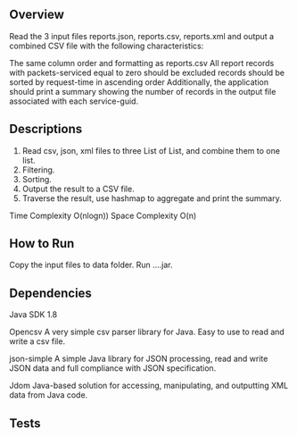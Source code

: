 ## Overview

Read the 3 input files reports.json, reports.csv, reports.xml and output a combined CSV file with the following characteristics:

The same column order and formatting as reports.csv
All report records with packets-serviced equal to zero should be excluded
records should be sorted by request-time in ascending order
Additionally, the application should print a summary showing the number of records in the output file associated with each service-guid.


## Descriptions

1. Read csv, json, xml files to three List of List<String>, and combine them to one list. 
2. Filtering.
3. Sorting.
4. Output the result to a CSV file.
5. Traverse the result, use hashmap to aggregate and print the summary.

Time Complexity O(nlogn))
Space Complexity O(n)

## How to Run

Copy the input files to data folder. Run ....jar.


## Dependencies

Java SDK 1.8

Opencsv
A very simple csv parser library for Java. Easy to use to read and write a csv file.

json-simple
A simple Java library for JSON processing, read and write JSON data and full compliance with JSON specification.

Jdom
Java-based solution for accessing, manipulating, and outputting XML data from Java code. 


## Tests



